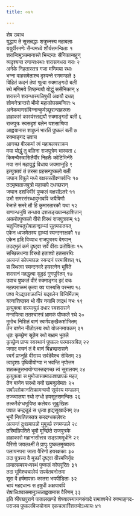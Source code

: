 ```yaml
---
title: ०४१

---
```

शेष उवाच  
युद्धाय ते सुसन्नद्धाः शत्रुघ्नस्य महाबलाः  
ययुर्वीरमणेः सैन्यमध्ये शौर्यसमन्विताः १  
शरान्विमुञ्चमानास्ते भिन्दन्तः सैनिकान्बहून्  
व्यदृश्यन्त रणान्तःस्थाः शरासनधरा नराः २  
अनेके निहतास्तत्र गजा मणिमया रथाः  
भग्ना वाहसमेताश्च दृश्यन्ते रणमण्डले ३  
विहितं कदनं तेषां श्रुत्वा रुक्माङ्गदो बली  
रथे मणिमये तिष्ठन्ययौ योद्धुं ससैनिकान् ४  
शरासने शरान्धास्यन्निषुधी अक्षयौ दधत्  
शोणनेत्रान्तरो भीमो महाकोपसमन्वितः ५  
अनेकबाणसंविग्नान्कुर्वञ्छूरान्सहस्रशः  
हाहाकारं कारयंस्तद्ययौ रुक्माङ्गदो बली ६  
राजपुत्रः स्वसदृशं बलेन यशसाश्रिया  
आह्वयामास शत्रुघ्नं भारतिं पुष्कलं बली ७  
रुक्माङ्गद उवाच  
आगच्छ वीरकर्मा त्वं महाबलपराक्रम  
मया योद्धुं तु बलिना राजपुत्रेण भास्वता ८  
किमन्यैस्त्रासितैर्वीर निहतैः कोटिभिर्नरैः  
मया समं महायुद्धं विधाय जयमाप्नुहि ९  
इत्युक्तवं तं तरसा प्रहसन्पुष्कलो बली  
जघान विपुले मध्ये वक्षसस्तीक्ष्णपर्वभिः १०  
तदमृष्यन्राजपुत्रो महाचापे दधच्छरान्  
जघान दशभिर्वीरं पुष्कलं वक्षसोंऽतरे ११  
उभौ समरसंरब्धावुभावपि जयैषिणौ  
रेजाते समरे तौ हि कुमारतारकौ यथा १२  
बाणान्धनुषि सन्धाय दशसङ्ख्यान्महाशितान्  
अकरोत्पुष्कलो वीरो विरथं राजपुत्रकम् १३  
चतुर्भिश्चतुरोवाहान्द्वाभ्यां सूतमपातयत्  
एकेन ध्वजमेतस्य द्वाभ्यां स्यन्दनरक्षकौ १४  
एकेन हृदि विव्याध राजपुत्रस्य वेगवान्  
तदद्भुतं कर्म दृष्ट्वा सर्वे वीराः प्रतोषिताः १५  
सच्छिन्नधन्वा विरथो हताश्वो हतसारथिः  
अत्यन्तं कोपमापन्नः स्यन्दनं परमाविशत् १६  
स स्थित्वा स्यन्दनवरे हयरत्नेन भूषिते  
शरासनं महद्धृत्वा सुदृढं गुणपूरितम् १७  
उवाच पुष्कलं वीरं रुक्माङ्गद इदं वचः  
महत्पराक्रमं कृत्वा क्व यास्यसि परन्तप १८  
पश्य मेऽद्यपराक्रान्तिं यद्बलेन विनिर्मिताम्  
यत्नात्तिष्ठस्व भो वीर नयामि त्वद्रथं नभः १९  
इत्युक्त्वा शरमत्युग्रं दधार स्वशरासने  
मन्त्रयित्वा ततश्चास्त्रं भ्रामकं पौष्कले रथे २०  
मुमोच निशितं बाणं स्वर्णपङ्खैकशोभितम्  
तेन बाणेन नीतोऽस्य रथो योजनमात्रकम् २१  
धृतः कृच्छ्रेण सूतेन रथो बभ्राम भूतले  
कृच्छ्रेण प्राप्य स्वस्थानं पुष्कलः परमास्त्रवित् २२  
जगाद वचनं तं वै बाणं बिभ्रच्छरासने  
स्वर्गं प्राप्नुहि वीराग्र्य सर्वदेवैश्च सेवितम् २३  
त्वादृशाः पृथिवीयोग्या न भवन्ति नृपोत्तम  
शतक्रतुसभायोग्यास्तद्गच्छ त्वं सुरालयम् २४  
इत्युक्त्वा स मुमोचास्त्रमाकाशप्रापकं महत्  
तेन बाणेन सरथो ययौ खमनुलोमतः २५  
सर्वांल्लोकानतिक्रामन्ययौ सूर्यस्य मण्डलम्  
तज्ज्वालया रथो दग्धो हयसूतसमन्वितः २६  
तत्करैर्दग्धभूयिष्ठ कलेवरः सुदुःखितः  
पपात चन्द्रचूडं स धृत्वा हृद्यसुखार्दनम् २७  
भूमौ निपतितस्तत्र करदग्धकलेवरः  
अत्यन्तं दुःखमापन्नो मुमूर्च्छ रणमण्डले २८  
तस्मिन्निपतिते भूमौ मूर्च्छिते राजपुत्रके  
हाहाकारो महानासीत्तत्र सङ्ग्राममूर्धनि २९  
वैरिणो जयलक्ष्मीं ते प्रापुः पुष्कलमुख्यकाः  
पलायनपरा जाता वैरिणो हयरक्षकाः ३०  
तदा पुत्रस्य वै मूर्च्छां दृष्ट्वा वीरमणिर्नृपः  
प्रायात्समरमध्यस्थं पुष्कलं कोपपूरितः ३१  
तदा भूमिश्चचालेयं सपर्वतवनोत्तमा  
शूरा वै हर्षमापन्नाः कातरा भयपीडिताः ३२  
चापं महद्दधानः स इषुधी अक्षयावपि  
रोषान्निःश्वासमामुञ्चन्नाह्वयामास वैरिणम् ३३  
इति श्रीपद्मपुराणे पातालखण्डे शेषवात्स्यायनसंवादे रामाश्वमेधे रुक्माङ्गद-  
पराजय पुष्कलविजयोनाम एकचत्वारिंशत्तमोऽध्यायः ४१